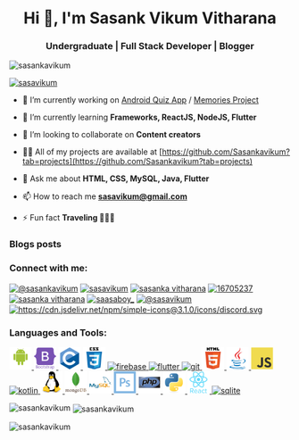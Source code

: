 <h1 align="center">Hi 👋, I'm Sasank Vikum Vitharana</h1>
<h3 align="center">Undergraduate | Full Stack Developer | Blogger</h3>

<p align="left"> <img src="https://komarev.com/ghpvc/?username=sasankavikum&label=Profile%20views&color=0e75b6&style=flat" alt="sasankavikum" /> </p>

<p align="left"> <a href="https://twitter.com/sasavikum" target="blank"><img src="https://img.shields.io/twitter/follow/sasavikum?logo=twitter&style=for-the-badge" alt="sasavikum" /></a> </p>

- 🔭 I’m currently working on [Android Quiz App](https://github.com/Sasankavikum/Quiz-App) / [Memories Project]([https://github.com/Sasankavikum/Quiz-App](https://github.com/Sasankavikum/Memories_Project)) 

- 🌱 I’m currently learning **Frameworks, ReactJS, NodeJS, Flutter**

- 👯 I’m looking to collaborate on **Content creators**

- 👨‍💻 All of my projects are available at [https://github.com/Sasankavikum?tab=projects](https://github.com/Sasankavikum?tab=projects)

- 💬 Ask me about **HTML, CSS, MySQL, Java, Flutter**

- 📫 How to reach me **sasavikum@gmail.com**

- ⚡ Fun fact **Traveling 🧗🏻‍♀️**

### Blogs posts
<!-- BLOG-POST-LIST:START -->
<!-- BLOG-POST-LIST:END -->

<h3 align="left">Connect with me:</h3>
<p align="left">
<a href="https://dev.to/@sasankavikum" target="blank"><img align="center" src="https://raw.githubusercontent.com/rahuldkjain/github-profile-readme-generator/master/src/images/icons/Social/devto.svg" alt="@sasankavikum" height="30" width="40" /></a>
<a href="https://twitter.com/sasavikum" target="blank"><img align="center" src="https://raw.githubusercontent.com/rahuldkjain/github-profile-readme-generator/master/src/images/icons/Social/twitter.svg" alt="sasavikum" height="30" width="40" /></a>
<a href="https://linkedin.com/in/sasanka vitharana" target="blank"><img align="center" src="https://raw.githubusercontent.com/rahuldkjain/github-profile-readme-generator/master/src/images/icons/Social/linked-in-alt.svg" alt="sasanka vitharana" height="30" width="40" /></a>
<a href="https://stackoverflow.com/users/16705237" target="blank"><img align="center" src="https://raw.githubusercontent.com/rahuldkjain/github-profile-readme-generator/master/src/images/icons/Social/stack-overflow.svg" alt="16705237" height="30" width="40" /></a>
<a href="https://fb.com/sasanka vitharana" target="blank"><img align="center" src="https://raw.githubusercontent.com/rahuldkjain/github-profile-readme-generator/master/src/images/icons/Social/facebook.svg" alt="sasanka vitharana" height="30" width="40" /></a>
<a href="https://instagram.com/saasaboy_" target="blank"><img align="center" src="https://raw.githubusercontent.com/rahuldkjain/github-profile-readme-generator/master/src/images/icons/Social/instagram.svg" alt="saasaboy_" height="30" width="40" /></a>
<a href="https://www.hackerrank.com/@sasavikum" target="blank"><img align="center" src="https://raw.githubusercontent.com/rahuldkjain/github-profile-readme-generator/master/src/images/icons/Social/hackerrank.svg" alt="@sasavikum" height="30" width="40" /></a>
<a href="https://discord.gg/https://cdn.jsdelivr.net/npm/simple-icons@3.1.0/icons/discord.svg" target="blank"><img align="center" src="https://raw.githubusercontent.com/rahuldkjain/github-profile-readme-generator/master/src/images/icons/Social/discord.svg" alt="https://cdn.jsdelivr.net/npm/simple-icons@3.1.0/icons/discord.svg" height="30" width="40" /></a>
</p>

<h3 align="left">Languages and Tools:</h3>
<p align="left"> <a href="https://developer.android.com" target="_blank" rel="noreferrer"> <img src="https://raw.githubusercontent.com/devicons/devicon/master/icons/android/android-original-wordmark.svg" alt="android" width="40" height="40"/> </a> <a href="https://getbootstrap.com" target="_blank" rel="noreferrer"> <img src="https://raw.githubusercontent.com/devicons/devicon/master/icons/bootstrap/bootstrap-plain-wordmark.svg" alt="bootstrap" width="40" height="40"/> </a> <a href="https://www.cprogramming.com/" target="_blank" rel="noreferrer"> <img src="https://raw.githubusercontent.com/devicons/devicon/master/icons/c/c-original.svg" alt="c" width="40" height="40"/> </a> <a href="https://www.w3schools.com/css/" target="_blank" rel="noreferrer"> <img src="https://raw.githubusercontent.com/devicons/devicon/master/icons/css3/css3-original-wordmark.svg" alt="css3" width="40" height="40"/> </a> <a href="https://firebase.google.com/" target="_blank" rel="noreferrer"> <img src="https://www.vectorlogo.zone/logos/firebase/firebase-icon.svg" alt="firebase" width="40" height="40"/> </a> <a href="https://flutter.dev" target="_blank" rel="noreferrer"> <img src="https://www.vectorlogo.zone/logos/flutterio/flutterio-icon.svg" alt="flutter" width="40" height="40"/> </a> <a href="https://git-scm.com/" target="_blank" rel="noreferrer"> <img src="https://www.vectorlogo.zone/logos/git-scm/git-scm-icon.svg" alt="git" width="40" height="40"/> </a> <a href="https://www.w3.org/html/" target="_blank" rel="noreferrer"> <img src="https://raw.githubusercontent.com/devicons/devicon/master/icons/html5/html5-original-wordmark.svg" alt="html5" width="40" height="40"/> </a> <a href="https://www.java.com" target="_blank" rel="noreferrer"> <img src="https://raw.githubusercontent.com/devicons/devicon/master/icons/java/java-original.svg" alt="java" width="40" height="40"/> </a> <a href="https://developer.mozilla.org/en-US/docs/Web/JavaScript" target="_blank" rel="noreferrer"> <img src="https://raw.githubusercontent.com/devicons/devicon/master/icons/javascript/javascript-original.svg" alt="javascript" width="40" height="40"/> </a> <a href="https://kotlinlang.org" target="_blank" rel="noreferrer"> <img src="https://www.vectorlogo.zone/logos/kotlinlang/kotlinlang-icon.svg" alt="kotlin" width="40" height="40"/> </a> <a href="https://www.linux.org/" target="_blank" rel="noreferrer"> <img src="https://raw.githubusercontent.com/devicons/devicon/master/icons/linux/linux-original.svg" alt="linux" width="40" height="40"/> </a> <a href="https://www.mongodb.com/" target="_blank" rel="noreferrer"> <img src="https://raw.githubusercontent.com/devicons/devicon/master/icons/mongodb/mongodb-original-wordmark.svg" alt="mongodb" width="40" height="40"/> </a> <a href="https://www.mysql.com/" target="_blank" rel="noreferrer"> <img src="https://raw.githubusercontent.com/devicons/devicon/master/icons/mysql/mysql-original-wordmark.svg" alt="mysql" width="40" height="40"/> </a> <a href="https://www.photoshop.com/en" target="_blank" rel="noreferrer"> <img src="https://raw.githubusercontent.com/devicons/devicon/master/icons/photoshop/photoshop-line.svg" alt="photoshop" width="40" height="40"/> </a> <a href="https://www.php.net" target="_blank" rel="noreferrer"> <img src="https://raw.githubusercontent.com/devicons/devicon/master/icons/php/php-original.svg" alt="php" width="40" height="40"/> </a> <a href="https://www.python.org" target="_blank" rel="noreferrer"> <img src="https://raw.githubusercontent.com/devicons/devicon/master/icons/python/python-original.svg" alt="python" width="40" height="40"/> </a> <a href="https://reactjs.org/" target="_blank" rel="noreferrer"> <img src="https://raw.githubusercontent.com/devicons/devicon/master/icons/react/react-original-wordmark.svg" alt="react" width="40" height="40"/> </a> <a href="https://www.sqlite.org/" target="_blank" rel="noreferrer"> <img src="https://www.vectorlogo.zone/logos/sqlite/sqlite-icon.svg" alt="sqlite" width="40" height="40"/> </a> </p>

<p><img align="left" src="https://github-readme-stats.vercel.app/api/top-langs?username=sasankavikum&show_icons=true&locale=en&layout=compact" alt="sasankavikum" /></p>

<p>&nbsp;<img align="center" src="https://github-readme-stats.vercel.app/api?username=sasankavikum&show_icons=true&locale=en" alt="sasankavikum" /></p>

<p><img align="center" src="https://github-readme-streak-stats.herokuapp.com/?user=sasankavikum&" alt="sasankavikum" /></p>


